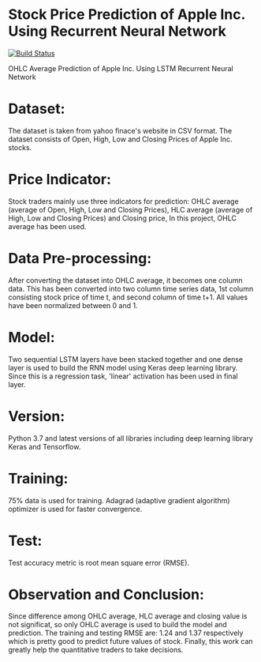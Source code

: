 # Stock Price Prediction of Apple Inc. Using Recurrent Neural Network

[![Build Status](https://travis-ci.com/rahulsai1999/stockr.svg?branch=master)](https://travis-ci.com/rahulsai1999/stockr)

OHLC Average Prediction of Apple Inc. Using LSTM Recurrent Neural Network

# Dataset:
The dataset is taken from yahoo finace's website in CSV format. The dataset consists of Open, High, Low and Closing Prices of Apple Inc. stocks.
# Price Indicator:
Stock traders mainly use three indicators for prediction: OHLC average (average of Open, High, Low and Closing Prices), HLC average (average of High, Low and Closing Prices) and Closing price, In this project, OHLC average has been used.
# Data Pre-processing:
After converting the dataset into OHLC average, it becomes one column data. This has been converted into two column time series data, 1st column consisting stock price of time t, and second column of time t+1. All values have been normalized between 0 and 1.
# Model: 
Two sequential LSTM layers have been stacked together and one dense layer is used to build the RNN model using Keras deep learning library. Since this is a regression task, 'linear' activation has been used in final layer.
# Version:
Python 3.7 and latest versions of all libraries including deep learning library Keras and Tensorflow.
# Training:
75% data is used for training. Adagrad (adaptive gradient algorithm) optimizer is used for faster convergence.
# Test:
Test accuracy metric is root mean square error (RMSE).

# Observation and Conclusion:
Since difference among OHLC average, HLC average and closing value is not significat, so only OHLC average is used to build the model and prediction. The training and testing RMSE are: 1.24 and 1.37 respectively which is pretty good to predict future values of stock.
Finally, this work can greatly help the quantitative traders to take decisions.

